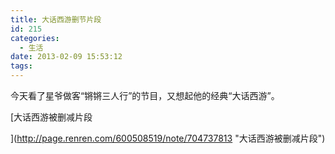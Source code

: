```yaml
---
title: 大话西游删节片段
id: 215
categories:
  - 生活
date: 2013-02-09 15:53:12
tags:
---
```


今天看了星爷做客“锵锵三人行”的节目，又想起他的经典“大话西游”。

[大话西游被删减片段

](http://page.renren.com/600508519/note/704737813 "大话西游被删减片段")